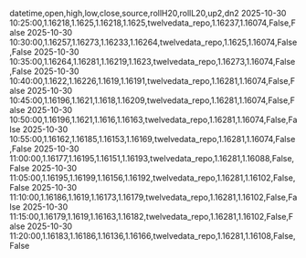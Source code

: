 datetime,open,high,low,close,source,rollH20,rollL20,up2,dn2
2025-10-30 10:25:00,1.16218,1.1625,1.16218,1.1625,twelvedata_repo,1.16237,1.16074,False,False
2025-10-30 10:30:00,1.16257,1.16273,1.16233,1.16264,twelvedata_repo,1.1625,1.16074,False,False
2025-10-30 10:35:00,1.16264,1.16281,1.16219,1.1623,twelvedata_repo,1.16273,1.16074,False,False
2025-10-30 10:40:00,1.1622,1.16226,1.1619,1.16191,twelvedata_repo,1.16281,1.16074,False,False
2025-10-30 10:45:00,1.16196,1.1621,1.1618,1.16209,twelvedata_repo,1.16281,1.16074,False,False
2025-10-30 10:50:00,1.16196,1.1621,1.1616,1.16163,twelvedata_repo,1.16281,1.16074,False,False
2025-10-30 10:55:00,1.16162,1.16185,1.16153,1.16169,twelvedata_repo,1.16281,1.16074,False,False
2025-10-30 11:00:00,1.16177,1.16195,1.16151,1.16193,twelvedata_repo,1.16281,1.16088,False,False
2025-10-30 11:05:00,1.16195,1.16199,1.16156,1.16192,twelvedata_repo,1.16281,1.16102,False,False
2025-10-30 11:10:00,1.16186,1.1619,1.16173,1.16179,twelvedata_repo,1.16281,1.16102,False,False
2025-10-30 11:15:00,1.16179,1.1619,1.16163,1.16182,twelvedata_repo,1.16281,1.16102,False,False
2025-10-30 11:20:00,1.16183,1.16186,1.16136,1.16166,twelvedata_repo,1.16281,1.16108,False,False
